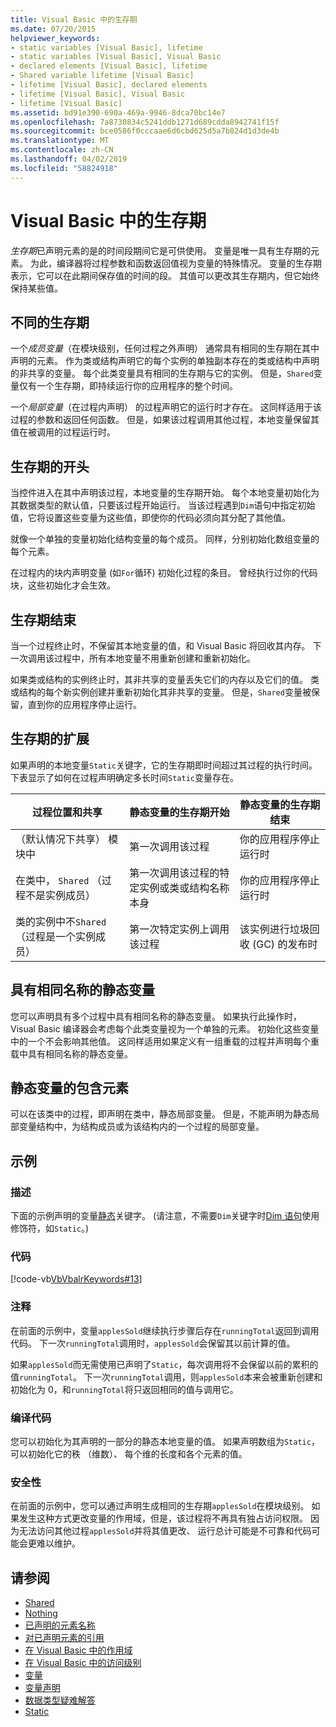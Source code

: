 ```yaml
---
title: Visual Basic 中的生存期
ms.date: 07/20/2015
helpviewer_keywords:
- static variables [Visual Basic], lifetime
- static variables [Visual Basic], Visual Basic
- declared elements [Visual Basic], lifetime
- Shared variable lifetime [Visual Basic]
- lifetime [Visual Basic], declared elements
- lifetime [Visual Basic], Visual Basic
- lifetime [Visual Basic]
ms.assetid: bd91e390-690a-469a-9946-8dca70bc14e7
ms.openlocfilehash: 7a8730834c5241ddb1271d689cdda8942741f15f
ms.sourcegitcommit: bce0586f0cccaae6d6cbd625d5a7b824d1d3de4b
ms.translationtype: MT
ms.contentlocale: zh-CN
ms.lasthandoff: 04/02/2019
ms.locfileid: "58824918"
---
```

# <a name="lifetime-in-visual-basic"></a>Visual Basic 中的生存期
*生存期*已声明元素的是的时间段期间它是可供使用。 变量是唯一具有生存期的元素。 为此，编译器将过程参数和函数返回值视为变量的特殊情况。 变量的生存期表示，它可以在此期间保存值的时间的段。 其值可以更改其生存期内，但它始终保持某些值。  
  
## <a name="different-lifetimes"></a>不同的生存期  
 一个*成员变量*（在模块级别，任何过程之外声明） 通常具有相同的生存期在其中声明的元素。 作为类或结构声明它的每个实例的单独副本存在的类或结构中声明的非共享的变量。 每个此类变量具有相同的生存期与它的实例。 但是，`Shared`变量仅有一个生存期，即持续运行你的应用程序的整个时间。  
  
 一个*局部变量*（在过程内声明） 的过程声明它的运行时才存在。 这同样适用于该过程的参数和返回任何函数。 但是，如果该过程调用其他过程，本地变量保留其值在被调用的过程运行时。  
  
## <a name="beginning-of-lifetime"></a>生存期的开头  
 当控件进入在其中声明该过程，本地变量的生存期开始。 每个本地变量初始化为其数据类型的默认值，只要该过程开始运行。 当该过程遇到`Dim`语句中指定初始值，它将设置这些变量为这些值，即使你的代码必须向其分配了其他值。  
  
 就像一个单独的变量初始化结构变量的每个成员。 同样，分别初始化数组变量的每个元素。  
  
 在过程内的块内声明变量 (如`For`循环) 初始化过程的条目。 曾经执行过你的代码块，这些初始化才会生效。  
  
## <a name="end-of-lifetime"></a>生存期结束  
 当一个过程终止时，不保留其本地变量的值，和 Visual Basic 将回收其内存。 下一次调用该过程中，所有本地变量不用重新创建和重新初始化。  
  
 如果类或结构的实例终止时，其非共享的变量丢失它们的内存以及它们的值。 类或结构的每个新实例创建并重新初始化其非共享的变量。 但是，`Shared`变量被保留，直到你的应用程序停止运行。  
  
## <a name="extension-of-lifetime"></a>生存期的扩展  
 如果声明的本地变量`Static`关键字，它的生存期即时间超过其过程的执行时间。 下表显示了如何在过程声明确定多长时间`Static`变量存在。  
  
|过程位置和共享|静态变量的生存期开始|静态变量的生存期结束|  
|------------------------------------|-------------------------------------|-----------------------------------|  
|（默认情况下共享） 模块中|第一次调用该过程|你的应用程序停止运行时|  
|在类中， `Shared` （过程不是实例成员）|第一次调用该过程的特定实例或类或结构名称本身|你的应用程序停止运行时|  
|类的实例中不`Shared`（过程是一个实例成员）|第一次特定实例上调用该过程|该实例进行垃圾回收 (GC) 的发布时|  
  
## <a name="static-variables-of-the-same-name"></a>具有相同名称的静态变量  
 您可以声明具有多个过程中具有相同名称的静态变量。 如果执行此操作时，Visual Basic 编译器会考虑每个此类变量视为一个单独的元素。 初始化这些变量中的一个不会影响其他值。 这同样适用如果定义有一组重载的过程并声明每个重载中具有相同名称的静态变量。  
  
## <a name="containing-elements-for-static-variables"></a>静态变量的包含元素  
 可以在该类中的过程，即声明在类中，静态局部变量。 但是，不能声明为静态局部变量结构中，为结构成员或为该结构内的一个过程的局部变量。  
  
## <a name="example"></a>示例  
  
### <a name="description"></a>描述  
 下面的示例声明的变量[静态](../../../../visual-basic/language-reference/modifiers/static.md)关键字。 (请注意，不需要`Dim`关键字时[Dim 语句](../../../../visual-basic/language-reference/statements/dim-statement.md)使用修饰符，如`Static`。)  
  
### <a name="code"></a>代码  
 [!code-vb[VbVbalrKeywords#13](~/samples/snippets/visualbasic/VS_Snippets_VBCSharp/VbVbalrKeywords/VB/class7.vb#13)]  
  
### <a name="comments"></a>注释  
 在前面的示例中，变量`applesSold`继续执行步骤后存在`runningTotal`返回到调用代码。 下一次`runningTotal`调用时，`applesSold`会保留其以前计算的值。  
  
 如果`applesSold`而无需使用已声明了`Static`，每次调用将不会保留以前的累积的值`runningTotal`。 下一次`runningTotal`调用，则`applesSold`本来会被重新创建和初始化为 0，和`runningTotal`将只返回相同的值与调用它。  
  
### <a name="compiling-the-code"></a>编译代码  
 您可以初始化为其声明的一部分的静态本地变量的值。 如果声明数组为`Static`，可以初始化它的秩 （维数）、 每个维的长度和各个元素的值。  
  
### <a name="security"></a>安全性  
 在前面的示例中，您可以通过声明生成相同的生存期`applesSold`在模块级别。 如果发生这种方式更改变量的作用域，但是，该过程将不再具有独占访问权限。 因为无法访问其他过程`applesSold`并将其值更改、 运行总计可能是不可靠和代码可能会更难以维护。  
  
## <a name="see-also"></a>请参阅

- [Shared](../../../../visual-basic/language-reference/modifiers/shared.md)
- [Nothing](../../../../visual-basic/language-reference/nothing.md)
- [已声明的元素名称](../../../../visual-basic/programming-guide/language-features/declared-elements/declared-element-names.md)
- [对已声明元素的引用](../../../../visual-basic/programming-guide/language-features/declared-elements/references-to-declared-elements.md)
- [在 Visual Basic 中的作用域](../../../../visual-basic/programming-guide/language-features/declared-elements/scope.md)
- [在 Visual Basic 中的访问级别](../../../../visual-basic/programming-guide/language-features/declared-elements/access-levels.md)
- [变量](../../../../visual-basic/programming-guide/language-features/variables/index.md)
- [变量声明](../../../../visual-basic/programming-guide/language-features/variables/variable-declaration.md)
- [数据类型疑难解答](../../../../visual-basic/programming-guide/language-features/data-types/troubleshooting-data-types.md)
- [Static](../../../../visual-basic/language-reference/modifiers/static.md)
